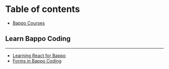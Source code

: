 # Table of contents

* [Bappo Courses](README.md)

## Learn Bappo Coding

---

* [Learning React for Bappo](learn-react-for-bappo.md)
* [Forms in Bappo Coding](forms-in-bappo-coding.md)

